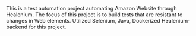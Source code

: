 This is a test automation project automating Amazon Website through Healenium.
The focus of this project is to build tests that are resistant to changes in Web elements.
Utilized Selenium, Java, Dockerized Healenium-backend for this project.

